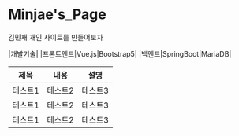 # Minjae's_Page
 김민재 개인 사이트를 만들어보자

|개발기술|
|프론트엔드|Vue.js|Bootstrap5|
|백엔드|SpringBoot|MariaDB|


|제목|내용|설명|
|------|---|---|
|테스트1|테스트2|테스트3|
|테스트1|테스트2|테스트3|
|테스트1|테스트2|테스트3|
